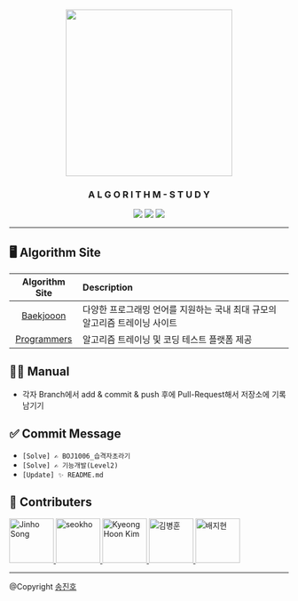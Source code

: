 <div align="center">
  <h3><img src="https://media.vlpt.us/images/exploit017/post/9863e36f-651e-4878-a4e7-53449d4cb93c/algorithm-2.png" height="300"/></h3>
  <h3>A L G O R I T H M - S T U D Y</h3>
  <img src="https://img.shields.io/badge/c++-%2300599C.svg?style=for-the-badge&logo=c%2B%2B&logoColor=white"/>
  <img src="https://img.shields.io/badge/java-%23ED8B00.svg?style=for-the-badge&logo=java&logoColor=white"/>
  <img src="https://img.shields.io/badge/python-3670A0?style=for-the-badge&logo=python&logoColor=ffdd54"/>
</div>

---

## 🖥 Algorithm Site

|              Algorithm Site               | Description                                                                 |
| :---------------------------------------: | :-------------------------------------------------------------------------- |
|   [Baekjooon](https://www.acmicpc.net/)   | 다양한 프로그래밍 언어를 지원하는 국내 최대 규모의 알고리즘 트레이닝 사이트 |
| [Programmers](https://programmers.co.kr/) | 알고리즘 트레이닝 및 코딩 테스트 플랫폼 제공                                |

## 👨‍💻 Manual

- 각자 Branch에서 add & commit & push 후에 Pull-Request해서 저장소에 기록 남기기

## ✅ Commit Message

- `[Solve] ✍ BOJ1006_습격자초라기` <!-- Baekjoon Online Judge-->
- `[Solve] ✍ 기능개발(Level2)` <!-- Programmers -->
- `[Update] ✨ README.md`

## 🤝 Contributers

<a href = "https://github.com/sth4881">
  <img src="https://avatars.githubusercontent.com/u/46771903?v=4" alt="Jinho Song" width="80" style="max-width:100%" />
</a>
<a href = "https://github.com/msh1273">
  <img src="https://avatars.githubusercontent.com/u/55138034?v=4" alt="seokho" width="80" style="max-width:100%" />
</a>
<a href = "https://github.com/khoon-git">
  <img src="https://avatars.githubusercontent.com/u/71899948?v=4" alt="KyeongHoon Kim" width="80" style="max-width:100%" />
</a>
<a href = "https://github.com/hunibottle">
  <img src="https://avatars.githubusercontent.com/u/96459377?v=4" alt="김병훈" width="80" style="max-width:100%" />
</a>
<a href = "https://github.com/baejihyeon">
  <img src="https://avatars.githubusercontent.com/u/51259368?v=4" alt="배지현" width="80" style="max-width:100%" />
</a>

---

@Copyright <a href = "https://github.com/sth4881">송진호</a>
